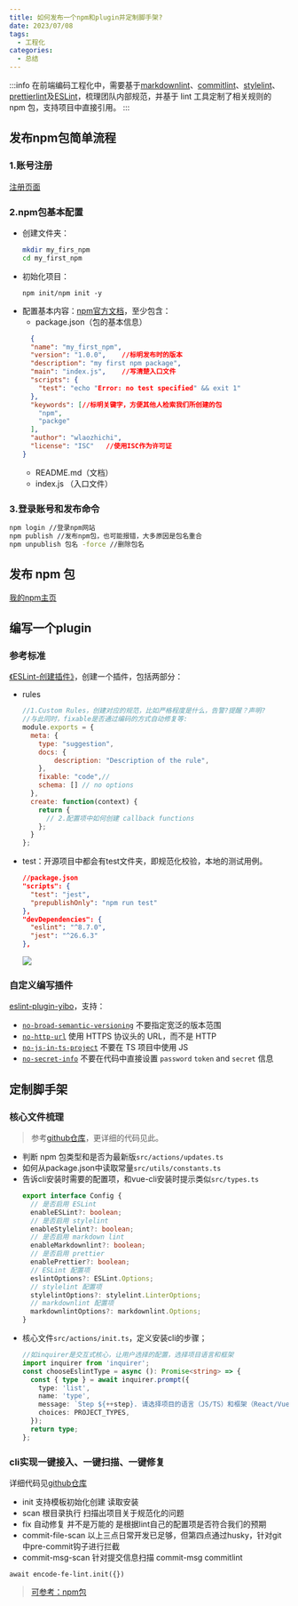 ```yaml
---
title: 如何发布一个npm和plugin并定制脚手架?
date: 2023/07/08
tags:
  - 工程化
categories:
  - 总结
---
```

:::info 
在前端编码工程化中，需要基于[markdownlint](https://github.com/DavidAnson/markdownlint)、[commitlint](https://commitlint.js.org/#/)、[stylelint](https://stylelint.io/)、[prettierlint](https://prettier.io/)及[ESLint](https://zh-hans.eslint.org/docs/latest/)，梳理团队内部规范，并基于 lint 工具定制了相关规则的 npm 包，支持项目中直接引用。
:::

## 发布npm包简单流程

### 1.账号注册

[注册页面](https://www.npmjs.com/signup)

### 2.npm包基本配置

- 创建文件夹：
  ```bash
  mkdir my_firs_npm
  cd my_first_npm  
  ```
- 初始化项目：
  ```bahs
  npm init/npm init -y
  ```
- 配置基本内容：[npm官方文档](https://docs.npmjs.com/about-npm)，至少包含：
  - package.json（包的基本信息）
  ```json
    {
    "name": "my_first_npm",
    "version": "1.0.0",    //标明发布时的版本
    "description": "my first npm package",
    "main": "index.js",    //写清楚入口文件
    "scripts": {
      "test": "echo "Error: no test specified" && exit 1"
    }, 
    "keywords": [//标明关键字，方便其他人检索我们所创建的包
      "npm",
      "packge"
    ],
    "author": "wlaozhichi",
    "license": "ISC"   //使用ISC作为许可证
  }
  ```
  - README.md（文档）
  - index.js （入口文件）

### 3.登录账号和发布命令

```bash
npm login //登录npm网站
npm publish //发布npm包，也可能报错，大多原因是包名重合
npm unpublish 包名 -force //删除包名
```

## 发布 npm 包

[我的npm主页](https://www.npmjs.com/~basilosauridae)

## 编写一个plugin

### 参考标准

[《ESLint-创建插件》](https://eslint.nodejs.cn/docs/latest/extend/plugins)，创建一个插件，包括两部分：
- rules
  ```js
  //1.Custom Rules，创建对应的规范，比如严格程度是什么，告警?提醒？声明?
  //与此同时，fixable是否通过编码的方式自动修复等:
  module.exports = {
    meta: {
      type: "suggestion",
      docs: {
          description: "Description of the rule",
      },
      fixable: "code",//
      schema: [] // no options
    },
    create: function(context) {
      return {
        // 2.配置项中如何创建 callback functions
      };
    }
  };
  ```
- test：开源项目中都会有test文件夹，即规范化校验，本地的测试用例。
  ```json
  //package.json
  "scripts": {
    "test": "jest",
    "prepublishOnly": "npm run test"
  },
  "devDependencies": {
    "eslint": "^8.7.0",
    "jest": "^26.6.3"
  },
  ```
  ![](https://cetacea-1304984885.cos.ap-shanghai.myqcloud.com/pieces/Snipaste_2024-05-15_18-52-34.jpg)

### 自定义编写插件

[eslint-plugin-yibo](https://www.npmjs.com/package/eslint-plugin-yibo)，支持：

- [`no-broad-semantic-versioning`](https://github.com/basilosauridae/fe-spec/blob/master/packages/eslint-plugin/rules/no-broad-semantic-versioning.js) 不要指定宽泛的版本范围
- [`no-http-url`](https://github.com/basilosauridae/fe-spec/blob/master/packages/eslint-plugin/rules/no-http-url.js) 使用 HTTPS 协议头的 URL，而不是 HTTP
- [`no-js-in-ts-project`](https://github.com/basilosauridae/fe-spec/blob/master/packages/eslint-plugin/rules/no-js-in-ts-project.js) 不要在 TS 项目中使用 JS
- [`no-secret-info`](https://github.com/basilosauridae/fe-spec/blob/master/packages/eslint-plugin/rules/no-secret-info.js) 不要在代码中直接设置 `password` `token` and `secret` 信息

## 定制脚手架

### 核心文件梳理

>参考[github仓库](https://github.com/basilosauridae/fe-spec/tree/master/packages/encode-fe-lint)，更详细的代码见此。

- 判断 npm 包类型和是否为最新版`src/actions/updates.ts`
- 如何从package.json中读取常量`src/utils/constants.ts`
- 告诉cli安装时需要的配置项，和vue-cli安装时提示类似`src/types.ts`
  ```ts
  export interface Config {
    // 是否启用 ESLint
    enableESLint?: boolean;
    // 是否启用 stylelint
    enableStylelint?: boolean;
    // 是否启用 markdown lint
    enableMarkdownlint?: boolean;
    // 是否启用 prettier
    enablePrettier?: boolean;
    // ESLint 配置项
    eslintOptions?: ESLint.Options;
    // stylelint 配置项
    stylelintOptions?: stylelint.LinterOptions;
    // markdownlint 配置项
    markdownlintOptions?: markdownlint.Options;
  }
  ```
- 核心文件`src/actions/init.ts`，定义安装cli的步骤；
  ```ts
  //如inquirer是交互式核心，让用户选择的配置，选择项目语言和框架
  import inquirer from 'inquirer';
  const chooseEslintType = async (): Promise<string> => {
    const { type } = await inquirer.prompt({
      type: 'list',
      name: 'type',
      message: `Step ${++step}. 请选择项目的语言（JS/TS）和框架（React/Vue）类型：`,
      choices: PROJECT_TYPES,
    });
    return type;
  };
  ```
### cli实现一键接入、一键扫描、一键修复

详细代码见[github仓库](https://github.com/basilosauridae/fe-spec/tree/master/packages/encode-fe-lint)

- init 支持模板初始化创建 读取安装
- scan 根目录执行 扫描出项目关于规范化的问题
- fix 自动修复 并不是万能的 是根据lint自己的配置项是否符合我们的预期
- commit-file-scan 以上三点日常开发已足够，但第四点通过husky，针对git中pre-commit钩子进行拦截
- commit-msg-scan 针对提交信息扫描 commit-msg commitlint
```shell
await encode-fe-lint.init({})
```
> [可参考：npm包](https://www.npmjs.com/package/encode-fe-lint)